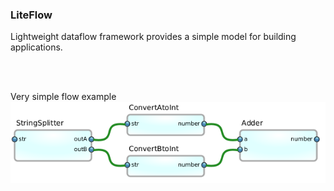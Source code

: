 ### LiteFlow
Lightweight dataflow framework provides a simple model for building applications.

<br><br>

Very simple flow example
![ExampleFlow](/docs/images/ConvertAddNumbersFlow.png)
